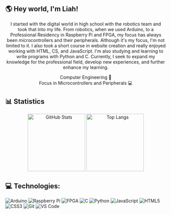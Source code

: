 ## 🌎 Hey world, I'm Liah!

<p align="center">
I started with the digital world in high school with the robotics team and took that into my life. From robotics, when we used Arduino, to a Professional Residency in Raspberry Pi and FPGA, my focus has always been microcontrollers and their peripherals. Although it's my focus, I'm not limited to it. I also took a short course in website creation and really enjoyed working with HTML, CS, and JavaScript. I'm also studying and learning to write programs with Python and C. Currently, I seek to expand my knowledge for the professional field, develop new experiences, and further enhance my learning.
</p>

<p align="center">
Computer Engineering 📖 <br>
Focus in Microcontrollers and Peripherals 💻<br>
</p>

<h2>📊 Statistics</h2>

<p align="center">
  <img height="180em" src="https://github-readme-stats.vercel.app/api?username=liahcolins&show_icons=true&theme=radical" alt="GitHub Stats"/>
  <img height="180em" src="https://github-readme-stats.vercel.app/api/top-langs/?username=liahcolins&layout=compact&theme=radical" alt="Top Langs"/>
</p>

<h2>💻 Technologies:</h2>

![Arduino](https://img.shields.io/badge/Arduino-00979D?style=for-the-badge&logo=arduino&logoColor=white)
![Raspberry Pi](https://img.shields.io/badge/Raspberry%20Pi-A22846?style=for-the-badge&logo=raspberrypi&logoColor=white)
![FPGA](https://img.shields.io/badge/FPGA-0081CB?style=for-the-badge&logo=intel&logoColor=white)
![C](https://img.shields.io/badge/C-00599C?style=for-the-badge&logo=c&logoColor=white)
![Python](https://img.shields.io/badge/Python-3776AB?style=for-the-badge&logo=python&logoColor=white)
![JavaScript](https://img.shields.io/badge/JavaScript-F7DF1E?style=for-the-badge&logo=javascript&logoColor=black)
![HTML5](https://img.shields.io/badge/HTML5-E34F26?style=for-the-badge&logo=html5&logoColor=white)
![CSS3](https://img.shields.io/badge/CSS3-1572B6?style=for-the-badge&logo=css3&logoColor=white)
![Git](https://img.shields.io/badge/Git-F05032?style=for-the-badge&logo=git&logoColor=white)
![VS Code](https://img.shields.io/badge/VS%20Code-007ACC?style=for-the-badge&logo=visual-studio-code&logoColor=white)



<!--
**liahcolins/liahcolins** is a ✨ _special_ ✨ repository because its `README.md` (this file) appears on your GitHub profile.

Here are some ideas to get you started:

- 🔭 I’m currently working on ...
- 🌱 I’m currently learning ...
- 👯 I’m looking to collaborate on ...
- 🤔 I’m looking for help with ...
- 💬 Ask me about ...
- 📫 How to reach me: ...
- 😄 Pronouns: ...
- ⚡ Fun fact: ...
-->
